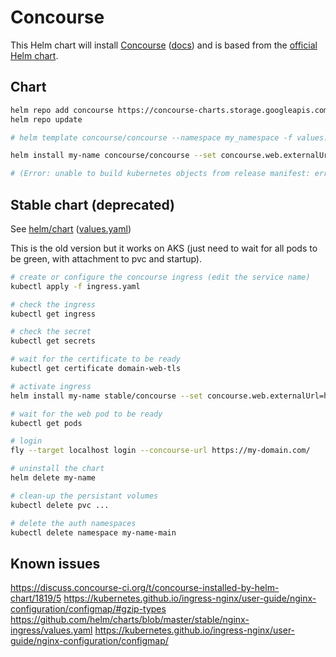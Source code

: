 # Concourse

This Helm chart will install [Concourse](https://concourse-ci.org/) ([docs](https://concourse-ci.org/docs.html))
and is based from the [official Helm chart](https://github.com/concourse/concourse-chart).

## Chart

```bash
helm repo add concourse https://concourse-charts.storage.googleapis.com/
helm repo update

# helm template concourse/concourse --namespace my_namespace -f values.yaml > temp.yaml

helm install my-name concourse/concourse --set concourse.web.externalUrl=my-domain.com --set web.ingress.enabled=true --set web.ingress.hosts[0]=my-domain.com --set web.ingress.tls[0].secretName=domain-web-tls --set web.ingress.tls[0].hosts[0]=my-domain.com

# (Error: unable to build kubernetes objects from release manifest: error validating "": error validating data: [unknown object type "nil" in ConfigMap.data.config-rbac.yml, unknown object type "nil" in ConfigMap.data.main-team.yml])
```

## Stable chart (deprecated)

See [helm/chart](https://github.com/helm/charts/tree/master/stable/concourse) ([values.yaml](https://github.com/helm/charts/blob/master/stable/concourse/values.yaml))

This is the old version but it works on AKS (just need to wait for all pods to be green, with attachment to pvc and startup).

```bash
# create or configure the concourse ingress (edit the service name)
kubectl apply -f ingress.yaml

# check the ingress
kubectl get ingress

# check the secret
kubectl get secrets

# wait for the certificate to be ready
kubectl get certificate domain-web-tls

# activate ingress
helm install my-name stable/concourse --set concourse.web.externalUrl=https://my-domain.com/ --set web.ingress.enabled=true --set web.ingress.hosts[0]=my-domain.com --set web.ingress.tls[0].secretName=domain-web-tls --set web.ingress.tls[0].hosts[0]=my-domain.com --set secrets.localUsers="test:mysecretpassword" --set web.resources.requests.cpu="200m" --set web.resources.requests.memory="256Mi"

# wait for the web pod to be ready
kubectl get pods

# login
fly --target localhost login --concourse-url https://my-domain.com/

# uninstall the chart
helm delete my-name

# clean-up the persistant volumes
kubectl delete pvc ...

# delete the auth namespaces
kubectl delete namespace my-name-main
```

## Known issues

https://discuss.concourse-ci.org/t/concourse-installed-by-helm-chart/1819/5
https://kubernetes.github.io/ingress-nginx/user-guide/nginx-configuration/configmap/#gzip-types
https://github.com/helm/charts/blob/master/stable/nginx-ingress/values.yaml
https://kubernetes.github.io/ingress-nginx/user-guide/nginx-configuration/configmap/
